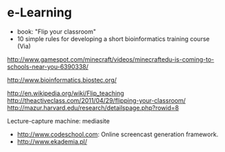 # e-Learning

- book: "Flip your classroom"
- 10 simple rules for developing a short bioinformatics training course (Via)

http://www.gamespot.com/minecraft/videos/minecraftedu-is-coming-to-schools-near-you-6390338/

http://www.bioinformatics.biostec.org/

http://en.wikipedia.org/wiki/Flip_teaching
http://theactiveclass.com/2011/04/29/flipping-your-classroom/
http://mazur.harvard.edu/research/detailspage.php?rowid=8

Lecture-capture machine: mediasite

- http://www.codeschool.com: Online screencast generation framework.
- http://www.ekademia.pl/
